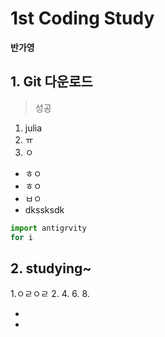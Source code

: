 # 1st Coding Study
**반가영**

## 1. Git 다운로드
> 성공

1. julia
2. ㅠ
3. ㅇ


* ㅎㅇ
* ㅎㅇ
* ㅂㅇ
* dkssksdk

```Python
import antigrvity
for i 

```
## 2. studying~

1.ㅇㄹㅇㄹ
2.
4.
6.
8.

*
*


